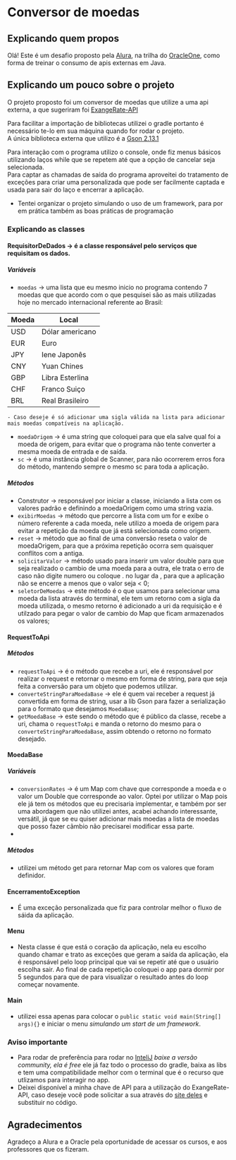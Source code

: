 # Conversor de moedas

## Explicando quem propos
Olá! Este é um desafio proposto pela [Alura](https://www.alura.com.br/), na trilha do [OracleOne](https://www.oracle.com/br/education/oracle-next-education/), como forma de treinar o consumo de apis externas em Java.  

## Explicando um pouco sobre o projeto
O projeto proposto foi um conversor de moedas que utilize a uma api externa, a que sugeriram foi [ExangeRate-API](https://app.exchangerate-api.com/dashboard)  

Para facilitar a importação de bibliotecas utilizei o gradle portanto é necessário te-lo em sua máquina quando for rodar o projeto.  
A única biblioteca externa que utilizo é a [Gson 2.13.1](https://mvnrepository.com/artifact/com.google.code.gson/gson/2.13.1)

Para interação com o programa utilizo o console, onde fiz menus básicos utilizando laços while que se repetem até que a opção de cancelar seja selecionada.  
Para captar as chamadas de saída do programa aproveitei do tratamento de exceções para criar uma personalizada que pode ser facilmente captada e usada para sair do laço e encerrar a aplicação.

- Tentei organizar o projeto simulando o uso de um framework, para por em prática também as boas práticas de programação

### Explicando as classes
#### RequisitorDeDados -> é a classe responsável pelo serviços que requisitam os dados.

##### Variáveis
- `moedas` -> uma lista que eu mesmo inicio no programa contendo 7 moedas que que acordo com o que pesquisei são as mais utilizadas hoje no mercado internacional referente ao Brasil:  

| Moeda | Local            |
|-------|------------------|
| USD   | Dólar americano  |
| EUR   | Euro             |
| JPY   | Iene Japonês     |
| CNY   | Yuan Chines      |
| GBP   | Libra Esterlina  |
| CHF   | Franco Suiço     |
| BRL   |  Real Brasileiro |
    - Caso deseje é só adicionar uma sigla válida na lista para adicionar mais moedas compatíveis na aplicação.  
- `moedaOrigem` -> é uma string que coloquei para que ela salve qual foi a moeda de origem, para evitar que o programa não tente converter a mesma moeda de entrada e de saída.
- `sc` -> é uma instância global de Scanner, para não ocorrerem erros fora do método, mantendo sempre o mesmo sc para toda a aplicação.

##### Métodos
- Construtor -> responsável por iniciar a classe, iniciando a lista com os valores padrão e definindo a moedaOrigem como uma string vazia.
- `exibirMoedas` -> método que percorre a lista com um for e exibe o número referente a cada moeda, nele utilizo a moeda de origem para evitar a repetição da moeda que já está selecionada como origem.
- `reset` -> método que ao final de uma conversão reseta o valor de moedaOrigem, para que a próxima repetição ocorra sem quaisquer conflitos com a antiga.
- `solicitarValor` -> método usado para inserir um valor double para que seja realizado o cambio de uma moeda para a outra, ele trata o erro de caso não digite numero ou coloque . no lugar da , para que a aplicação não se encerre a menos que o valor seja < 0;
- `seletorDeMoedas` -> este método é o que usamos para selecionar uma moeda da lista através do terminal, ele tem um retorno com a sigla da moeda utilizada, o mesmo retorno é adicionado a uri da requisição e é utilzado para pegar o valor de cambio do Map que ficam armazenados os valores;

#### RequestToApi
##### Métodos
- `requestToApi` -> é o método que recebe a uri, ele é responsável por realizar o request e retornar o mesmo em forma de string, para que seja feita a conversão para um objeto que podemos utilizar.
- `converteStringParaMoedaBase` -> ele é quem vai receber a request já convertida em forma de string, usar a lib Gson para fazer a serialização para o formato que desejamos `MoedaBase`;
- `getMoedaBase` -> este sendo o método que é público da classe, recebe a uri, chama o `requestToApi` e manda o retorno do mesmo para o `converteStringParaMoedaBase`, assim obtendo o retorno no formato desejado.

#### MoedaBase
##### Variáveis
- `conversionRates` -> é um Map com chave que corresponde a moeda e o valor um Double que corresponde ao valor. Optei por utilizar o Map pois ele já tem os métodos que eu precisaria implementar, e também por ser uma abordagem que não utilizei antes, acabei achando interessante, versátil, já que se eu quiser adicionar mais moedas a lista de moedas que posso fazer cãmbio não precisarei modificar essa parte.
- 
##### Métodos
- utilizei um método get para retornar Map com os valores que foram definidor.

#### EncerramentoException
- É uma exceção personalizada que fiz para controlar melhor o fluxo de sáida da aplicação.

#### Menu
- Nesta classe é que está o coração da aplicação, nela eu escolho quando chamar e trato as exceções que geram a saída da aplicação, ela é responsável pelo loop principal que vai se repetir até que o usuário escolha sair. Ao final de cada repetição coloquei o app para dormir por 5 segundos para que de para visualizar o resultado antes do loop começar novamente.

#### Main
- utilizei essa apenas para colocar o `public static void main(String[] args){}` e iniciar o menu _simulando um start de um framework_.

### Aviso importante
- Para rodar de preferência para rodar no [InteliJ](https://www.jetbrains.com/idea/download/?section=windows) _baixe a versão community, ela é free_ ele já faz todo o processo do gradle, baixa as libs e tem uma compatibilidade melhor com o terminal que é o recurso que utlizamos para interagir no app.
- Deixei disponível a minha chave de API para a utilização do ExangeRate-API, caso deseje você pode solicitar a sua através do [site deles](https://app.exchangerate-api.com/dashboard) e substituir no código.

## Agradecimentos
Agradeço a Alura e a Oracle pela oportunidade de acessar os cursos, e aos professores que os fizeram.

